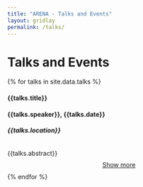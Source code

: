 ```yaml
---
title: "ARENA - Talks and Events"
layout: gridlay
permalink: /talks/
---
```


<style>
 div.text-container {
  margin: 0 auto;
  width: 75%;
}

.hideContent {
  overflow: hidden;
  line-height: 1em;
  height: 2em;
}

.showContent {
  line-height: 1em;
  height: auto;
}

.showContent {
  height: auto;
}

.show-more {
  padding: 10px 0;
  text-align: center;
}
</style>
<script src="https://ajax.googleapis.com/ajax/libs/jquery/1.7.0/jquery.min.js"></script>
<script src="https://code.jquery.com/ui/1.12.1/jquery-ui.min.js"></script>
# Talks and Events

<div>
  {% for talks in site.data.talks %}
  <h4><b>{{talks.title}}</b></h4>
  <h4>{{talks.speaker}},  {{talks.date}}</h4>
  <h5> {{talks.location}} </h5>
  <div class="content hideContent">
    <p> {{talks.abstract}} </p>
  </div>
    <div class="show-more">
    <a href="#">Show more</a>
  </div>
  {% endfor %}
  </div>
</div>
